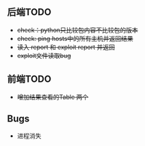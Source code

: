 ## 后端TODO
+ ~~check：python只比较包内容不比较包的版本~~
+ ~~check: ping hosts中的所有主机并返回结果~~
+ ~~读入 report 和 exploit report 并返回~~
+ ~~exploit文件读取bug~~

## 前端TODO
+ ~~增加结果查看的Table 两个~~

## Bugs
+ 进程消失